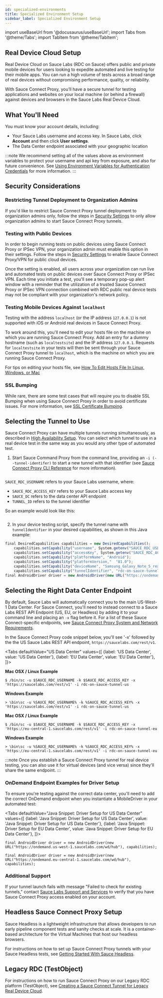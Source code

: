 ```yaml
---
id: specialized-environments
title: Specialized Environment Setup
sidebar_label: Specialized Environment Setup
---
```

import useBaseUrl from '@docusaurus/useBaseUrl';
import Tabs from '@theme/Tabs';
import TabItem from '@theme/TabItem';

## Real Device Cloud Setup

Real Device Cloud on Sauce Labs (RDC on Sauce) offers public and private mobile devices for users looking to expedite automated and live testing for their mobile apps. You can run a high volume of tests across a broad range of real devices without compromising performance, quality, or reliability.

With Sauce Connect Proxy, you’ll have a secure tunnel for testing applications and websites on your local machine (or behind a firewall) against devices and browsers in the Sauce Labs Real Device Cloud.  

## What You'll Need
You must know your account details, including:

* Your Sauce Labs username and access key. In Sauce Labs, click **Account** and then click **User settings**.
* The Data Center endpoint associated with your geographic location

:::note
We recommend setting all of the values above as environment variables to protect your username and api key from exposure, and also for future convenience. See [Using Environment Variables for Authentication Credentials](/basics/environment-variables) for more information.
:::

## Security Considerations
### Restricting Tunnel Deployment to Organization Admins

If you'd like to restrict Sauce Connect Proxy tunnel deployment to organization admins only, follow the steps in [Security Settings](/basics/acct-team-mgmt/org-settings) to only allow organization admins to start Sauce Connect Proxy tunnels.

### Testing with Public Devices
In order to begin running tests on public devices using Sauce Connect Proxy or IPSec VPN, your organization admin must enable this option in their settings. Follow the steps in [Security Settings](/basics/acct-team-mgmt/org-settings) to enable Sauce Connect Proxy/VPN for public cloud devices.

Once the setting is enabled, all users across your organization can run live and automated tests on public devices over Sauce Connect Proxy or IPSec VPN. Each time you initiate a test, you'll see a temporary pop-up alert window with a reminder that the utilization of a trusted Sauce Connect Proxy or IPSec VPN connection combined with RDC public real device tests may not be compliant with your organization's network policy.

### Testing Mobile Devices Against `localhost`
Testing with the address `localhost` (or the IP address `127.0.0.1`) is not supported with iOS or Android real devices in Sauce Connect Proxy.

To work around this, you'll need to edit your hosts file on the machine on which you are running Sauce Connect Proxy. Add an entry for a dummy hostname (such as `localtestsite`) and the IP address `127.0.0.1`. Requests for `localtestsite` in your tests will then be sent through your Sauce Connect Proxy tunnel to `localhost`, which is the machine on which you are running Sauce Connect Proxy.

For tips on editing your hosts file, see [How To Edit Hosts File In Linux, Windows, or Mac](https://phoenixnap.com/kb/how-to-edit-hosts-file-in-windows-mac-or-linux)

### SSL Bumping
While rare, there are some test cases that will require you to disable SSL Bumping when using Sauce Connect Proxy in order to avoid certificate issues. For more information, see [SSL Certificate Bumping](/secure-connections/sauce-connect/security-authentication).

## Selecting the Tunnel to Use
Sauce Connect Proxy can have multiple tunnels running simultaneously, as described in [High Availability Setup](/secure-connections/sauce-connect/setup-configuration/high-availability). You can select which tunnel to use in a real device test in the same way as you would any other type of automated test.

1. Start Sauce Command Proxy from the command line, providing an `-i (--tunnel-identifer)` to start a new tunnel with that identifier (see [Sauce Connect Proxy CLI Reference](/dev/cli/sauce-connect-proxy.md) for more information).

```bin/sc -u $SAUCE_RDC_USERNAME -k $SAUCE_RDC_ACCESS_KEY -x $SAUCE_DC_ENDPOINT -i $TUNNEL_ID
```

`SAUCE_RDC_USERNAME` refers to your Sauce Labs username, where:

* `SAUCE_RDC_ACCESS_KEY` refers to your Sauce Labs access key
* `SAUCE_DC` refers to the data center API endpoint
* `TUNNEL_ID` refers to the tunnel identifier

So an example would look like this:

```$ /bin/sc -u $SAUCE_RDC_USERNAME -k $SAUCE_RDC_ACCESS_KEY -x 'https://us-west-1.saucelabs.com/rest/v1' -i rdc-on-sauce-tunnel-us
```

2. In your device testing script, specify the tunnel name with `tunnelIdentifier` in your desired capabilities, as shown in this Java example:

```jsx title="Java Snippet"
final DesiredCapabilities capabilities = new DesiredCapabilities();
    capabilities.setCapability("username", System.getenv("SAUCE_RDC_USERNAME"));
    capabilities.setCapability("accessKey", System.getenv("SAUCE_RDC_ACCESS_KEY"));
    capabilities.setCapability("platformName", "Android");
    capabilities.setCapability("platformVersion,"  "81.0");
    capabilities.setCapability("deviceName", "Samsung_Galaxy_Note_5_real"); // Will only run on the specified device
    capabilities.setCapability("tunnelIdentifier", "rdc-on-sauce-tunnel-us");
final AndroidDriver driver = new AndroidDriver(new URL("https://ondemand.us-west-1.saucelabs.com/wd/hub"), capabilities);
```


## Selecting the Right Data Center Endpoint
By default, Sauce Labs will automatically connect you to the main US-West-1 Data Center. For Sauce Connect, you'll need to instead connect to a Sauce Labs REST API Endpoint (US, EU, or Headless) by adding it to your command line and placing an `-x` flag before it. For a list of these Sauce Connect-specific endpoints, see [Sauce Connect Proxy System and Network Requirements](/secure-connections/sauce-connect/system-requirements).

In the Sauce Connect Proxy code snippet below, you'll see '-x' followed by the the US Sauce Labs REST API endpoint, `https://saucelabs.com/rest/v1`.

<Tabs
  defaultValue="US Data Center"
  values={[
    {label: 'US Data Center', value: 'US Data Center'},
    {label: 'EU Data Center', value: 'EU Data Center'},
  ]}>

<TabItem value="US Data Center">

**Mac OSX / Linux Example**

```
$ /bin/sc -u $SAUCE_RDC_USERNAME -k $SAUCE_RDC_ACCESS_KEY -x 'https://saucelabs.com/rest/v1' -i rdc-on-sauce-tunnel-us
```

**Windows Example**

```
> \bin\sc -u %SAUCE_RDC_USERNAME% -k %SAUCE_RDC_ACCESS_KEY% -x 'https://saucelabs.com/rest/v1' -i rdc-on-sauce-tunnel-us
```

</TabItem>
<TabItem value="EU Data Center">

**Mac OSX / Linux Example**

```
$ /bin/sc -u $SAUCE_RDC_USERNAME -k $SAUCE_RDC_ACCESS_KEY -x 'https://eu-central-1.saucelabs.com/rest/v1' -i rdc-on-sauce-tunnel-eu
```

**Windows Example**

```
> \bin\sc -u %SAUCE_RDC_USERNAME% -k %SAUCE_RDC_ACCESS_KEY% -x 'https://eu-central-1.saucelabs.com/rest/v1' -i rdc-on-sauce-tunnel-eu
```
</TabItem>
</Tabs>

:::note
Once you establish a Sauce Connect Proxy tunnel for real device testing, you can also use it for virtual devices (and vice versa) since they'll share the same endpoint.
:::

### OnDemand Endpoint Examples for Driver Setup

To ensure you're testing against the correct data center, you'll need to add the correct OnDemand endpoint when you instantiate a MobileDriver in your automated test:

<Tabs
  defaultValue="Java Snippet: Driver Setup for US Data Center"
  values={[
    {label: 'Java Snippet: Driver Setup for US Data Center', value: 'Java Snippet: Driver Setup for US Data Center'},
    {label: 'Java Snippet: Driver Setup for EU Data Center', value: 'Java Snippet: Driver Setup for EU Data Center'},
  ]}>

<TabItem value="US Data Center">

```
final AndroidDriver driver = new AndroidDriver(new URL("https://ondemand.us-west-1.saucelabs.com/wd/hub"), capabilities);
```

</TabItem>

<TabItem value="EU Data Center">

```
final AndroidDriver driver = new AndroidDriver(new URL("https://ondemand.eu-central-1.saucelabs.com/wd/hub"), capabilities);
```

</TabItem>
</Tabs>

### Additional Support
If your tunnel launch fails with message "Failed to check for existing tunnels," contact [Sauce Labs Support and Services](https://saucelabs.com/training-support) to verify that you have Sauce Connect Proxy access enabled on your account.

## Headless Sauce Connect Proxy Setup
Sauce Headless is a lightweight infrastructure that allows developers to run early pipeline component tests and sanity checks at scale. It is a container-based architecture for the Virtual Machines that host our headless browsers.

For instructions on how to set up Sauce Connect Proxy tunnels with your Sauce Headless tests, see [Getting Started With Sauce Headless](/headless).

## Legacy RDC (TestObject)
For instructions on how to run Sauce Connect Proxy on our Legacy RDC platform (TestObject), see [Creating a Sauce Connect Tunnel for Legacy Real Device Cloud](https://wiki.saucelabs.com/display/DOCS/Creating+a+Sauce+Connect+Tunnel+for+Legacy+Real+Device+Cloud).
